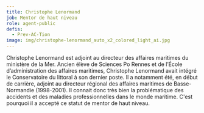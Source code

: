 ```yaml
---
title: Christophe Lenormand
job: Mentor de haut niveau
role: agent-public
defis:
  - Prev-AC-Tion
image: img/christophe-lenormand_auto_x2_colored_light_ai.jpg
---
```

Christophe Lenormand est adjoint au directeur des affaires maritimes du ministère de la Mer. Ancien élève de Sciences Po Rennes et de l’École d’administration des affaires maritimes, Christophe Lenormand avait intégré le Conservatoire du littoral à son dernier poste. Il a notamment été, en début de carrière, adjoint au directeur régional des affaires maritimes de Basse-Normandie (1998-2001). Il connait donc très bien la problématique des accidents et des maladies professionnelles dans le monde maritime. C'est pourquoi il a accepté ce statut de mentor de haut niveau.
